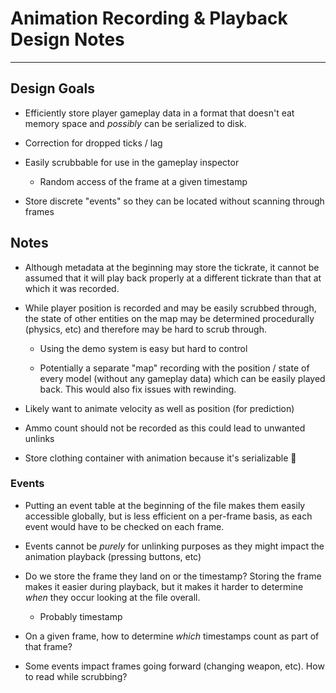 # Animation Recording & Playback Design Notes

---

## Design Goals

- Efficiently store player gameplay data in a format that doesn't eat memory space and *possibly* can be serialized to disk.

- Correction for dropped ticks / lag

- Easily scrubbable for use in the gameplay inspector
  
  - Random access of the frame at a given timestamp

- Store discrete "events" so they can be located without scanning through frames

## Notes

- Although metadata at the beginning may store the tickrate, it cannot be assumed that it will play back properly at a different tickrate than that at which it was recorded.

- While player position is recorded and may be easily scrubbed through, the state of other entities on the map may be determined procedurally (physics, etc) and therefore may be hard to scrub through.
  
  - Using the demo system is easy but hard to control
  
  - Potentially a separate "map" recording with the position / state of every model (without any gameplay data) which can be easily played back. This would also fix issues with rewinding.

- Likely want to animate velocity as well as position (for prediction)

- Ammo count should not be recorded as this could lead to unwanted unlinks

- Store clothing container with animation because it's serializable 🙂

### Events

- Putting an event table at the beginning of the file makes them easily accessible globally, but is less efficient on a per-frame basis, as each event would have to be checked on each frame.

- Events cannot be *purely* for unlinking purposes as they might impact the animation playback (pressing buttons, etc)

- Do we store the frame they land on or the timestamp? Storing the frame makes it easier during playback, but it makes it harder to determine *when* they occur looking at the file overall.
  
  - Probably timestamp

- On a given frame, how to determine *which* timestamps count as part of that frame?

- Some events impact frames going forward (changing weapon, etc). How to read while scrubbing?


